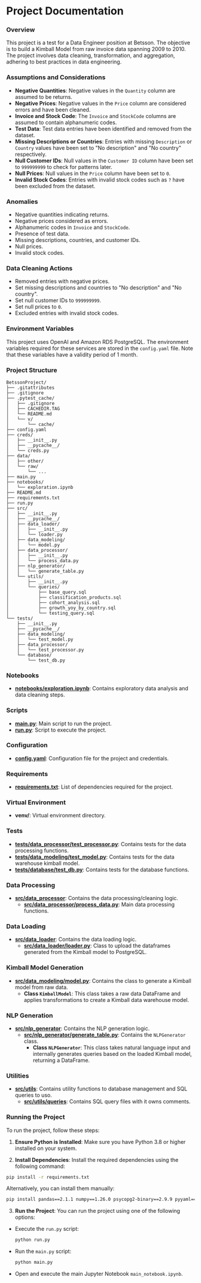 # Project Documentation

### Overview
This project is a test for a Data Engineer position at Betsson. The objective is to build a Kimball Model from raw invoice data spanning 2009 to 2010. The project involves data cleaning, transformation, and aggregation, adhering to best practices in data engineering.

### Assumptions and Considerations
- **Negative Quantities**: Negative values in the `Quantity` column are assumed to be returns.
- **Negative Prices**: Negative values in the `Price` column are considered errors and have been cleaned.
- **Invoice and Stock Code**: The `Invoice` and `StockCode` columns are assumed to contain alphanumeric codes.
- **Test Data**: Test data entries have been identified and removed from the dataset.
- **Missing Descriptions or Countries**: Entries with missing `Description` or `Country` values have been set to "No description" and "No country" respectively.
- **Null Customer IDs**: Null values in the `Customer ID` column have been set to `999999999` to check for patterns later.
- **Null Prices**: Null values in the `Price` column have been set to `0`.
- **Invalid Stock Codes**: Entries with invalid stock codes such as `?` have been excluded from the dataset.

### Anomalies
- Negative quantities indicating returns.
- Negative prices considered as errors.
- Alphanumeric codes in `Invoice` and `StockCode`.
- Presence of test data.
- Missing descriptions, countries, and customer IDs.
- Null prices.
- Invalid stock codes.

### Data Cleaning Actions
- Removed entries with negative prices.
- Set missing descriptions and countries to "No description" and "No country".
- Set null customer IDs to `999999999`.
- Set null prices to `0`.
- Excluded entries with invalid stock codes.

### Environment Variables

This project uses OpenAI and Amazon RDS PostgreSQL. The environment variables required for these services are stored in the `config.yaml` file. Note that these variables have a validity period of 1 month.

### Project Structure

```plaintext
BetssonProject/
├── .gitattributes
├── .gitignore
├── .pytest_cache/
│   ├── .gitignore
│   ├── CACHEDIR.TAG
│   └── README.md
│   └── v/
│       └── cache/
├── config.yaml
├── creds/
│   ├── __init__.py
│   ├── __pycache__/
│   └── creds.py
├── data/
│   ├── other/
│   └── raw/
│       └── ...
├── main.py
├── notebooks/
│   └── exploration.ipynb
├── README.md
├── requirements.txt
├── run.py
├── src/
│   ├── __init__.py
│   ├── __pycache__/
│   ├── data_loader/
│   │   ├── __init__.py
│   │   └── loader.py
│   ├── data_modeling/
│   │   └── model.py
│   ├── data_processor/
│   │   ├── __init__.py
│   │   └── process_data.py
│   ├── nlp_generator/
│   │   └── generate_table.py
│   └── utils/
│       ├── __init__.py
│       └── queries/
│           ├── base_query.sql
│           ├── classification_products.sql
│           ├── cohort_analysis.sql
│           ├── growth_yoy_by_country.sql
│           └── testing_query.sql
└── tests/
    ├── __init__.py
    ├── __pycache__/
    ├── data_modeling/
    │   └── test_model.py
    ├── data_processor/
    │   └── test_processor.py
    └── database/
        └── test_db.py
```

### Notebooks
- **[notebooks/exploration.ipynb](notebooks/exploration.ipynb)**: Contains exploratory data analysis and data cleaning steps.

### Scripts
- **[main.py](main.py)**: Main script to run the project.
- **[run.py](run.py)**: Script to execute the project.

### Configuration
- **[config.yaml](config.yaml)**: Configuration file for the project and credentials.

### Requirements
- **[requirements.txt](requirements.txt)**: List of dependencies required for the project.

### Virtual Environment
- **venv/**: Virtual environment directory.

### Tests
- **[tests/data_processor/test_processor.py](tests/data_processor/test_processor.py)**: Contains tests for the data processing functions.
- **[tests/data_modeling/test_model.py](tests/data_modeling/test_model.py)**: Contains tests for the data warehouse kimball model.
- **[tests/database/test_db.py](tests/database/test_db.py)**: Contains tests for the database functions.

### Data Processing
- **[src/data_processor](src/data_processor)**: Contains the data processing/cleaning logic.
  - **[src/data_processor/process_data.py](src/data_processor/process_data.py)**: Main data processing functions.

### Data Loading
- **[src/data_loader](src/data_loader)**: Contains the data loading logic.
  - **[src/data_loader/loader.py](src/data_loader/loader.py)**: Class to upload the dataframes generated from the Kimball model to PostgreSQL.

### Kimball Model Generation
- **[src/data_modeling/model.py](src/data_modeling/model.py)**: Contains the class to generate a Kimball model from raw data.
  - **Class `KimballModel`**: This class takes a raw data DataFrame and applies transformations to create a Kimball data warehouse model.

### NLP Generation
- **[src/nlp_generator](src/nlp_generator)**: Contains the NLP generation logic.
  - **[src/nlp_generator/generate_table.py](src/nlp_generator/generate_table.py)**: Contains the `NLPGenerator` class.
    - **Class `NLPGenerator`**: This class takes natural language input and internally generates queries based on the loaded Kimball model, returning a DataFrame.

### Utilities
- **[src/utils](src/utils)**: Contains utility functions to database management and SQL queries to uso.
  - **[src/utils/queries](src/utils/queries)**: Contains SQL query files with it owns comments.

### Running the Project

To run the project, follow these steps:

1. **Ensure Python is Installed**: Make sure you have Python 3.8 or higher installed on your system.

2. **Install Dependencies**: Install the required dependencies using the following command:

  ```sh
  pip install -r requirements.txt
  ```

  Alternatively, you can install them manually:

  ```sh
  pip install pandas==2.1.1 numpy==1.26.0 psycopg2-binary==2.9.9 pyyaml==6.0.1 chardet==5.2.0 sqlalchemy==2.0.21 langchain-openai pytest black==23.3.0
  ```

3. **Run the Project**: You can run the project using one of the following options:

  - Execute the `run.py` script:

    ```sh
    python run.py
    ```

  - Run the `main.py` script:

    ```sh
    python main.py
    ```

  - Open and execute the main Jupyter Notebook `main_notebook.ipynb`.